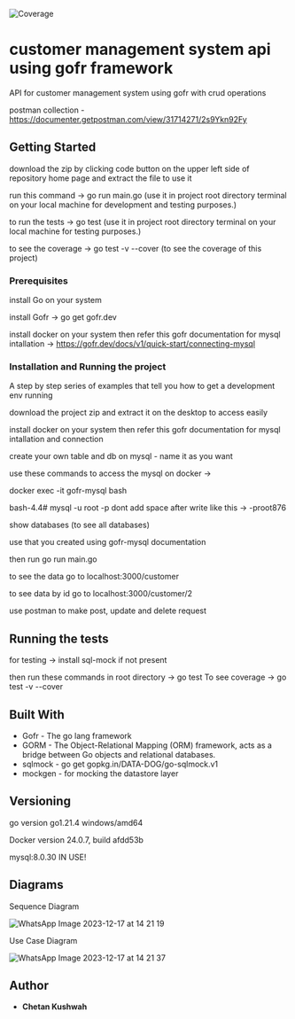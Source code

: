 
 ![Coverage](https://img.shields.io/badge/Coverage-100%25-brightgreen)

# customer management system api using gofr framework

API for customer management system using gofr with crud operations

postman collection - https://documenter.getpostman.com/view/31714271/2s9Ykn92Fy

## Getting Started

download the zip by clicking code button on the upper left side of repository home page and extract the file to use it 

run this command -> go run main.go (use it in project root directory terminal on your local machine for development and testing purposes.)

to run the tests -> go test (use it in project root directory terminal on your local machine for testing purposes.)

to see the coverage -> go test -v --cover (to see the coverage of this project)



### Prerequisites

install Go on your system

install Gofr -> go get gofr.dev

install docker on your system then refer this gofr documentation for mysql intallation -> https://gofr.dev/docs/v1/quick-start/connecting-mysql
  

### Installation and Running the project

A step by step series of examples that tell you how to get a development env running

download the project zip and extract it on the desktop to access easily


install docker on your system then refer this gofr documentation for mysql intallation and connection

  
create your own table and db on mysql - name it as you want


use these commands to access the mysql on docker ->

docker exec -it gofr-mysql bash

bash-4.4# mysql -u root -p<your mysql password for docker image> dont add space after write like this -> -proot876

show databases (to see all databases)

use <your database name> that you created using gofr-mysql documentation
 
then run go run main.go

to see the data go to localhost:3000/customer

to see data by id go to localhost:3000/customer/2


use postman to make post, update and delete request 


## Running the tests

 for testing -> install sql-mock if not present 

 then run these commands in root directory -> go test
                           To see coverage -> go test -v --cover


## Built With

* Gofr - The go lang framework
* GORM - The Object-Relational Mapping (ORM) framework, acts as a bridge between Go objects and relational databases.
* sqlmock - go get gopkg.in/DATA-DOG/go-sqlmock.v1
* mockgen - for mocking the datastore layer


## Versioning

go version go1.21.4 windows/amd64

Docker version 24.0.7, build afdd53b

mysql:8.0.30 IN USE!

## Diagrams

Sequence Diagram

![WhatsApp Image 2023-12-17 at 14 21 19](https://github.com/chetankush/customer-management-system/assets/78559285/932fddf5-6af8-4b33-a7af-e3279bdc136e)

Use Case Diagram

![WhatsApp Image 2023-12-17 at 14 21 37](https://github.com/chetankush/customer-management-system/assets/78559285/5c8dd528-5fbc-4b15-9d85-19749f72aaf7)


## Author

* **Chetan Kushwah** 

